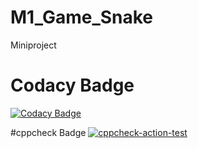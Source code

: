 # M1_Game_Snake
Miniproject

# Codacy Badge
[![Codacy Badge](https://app.codacy.com/project/badge/Grade/f2e9548113f74682af1e3878451f8f84)](https://www.codacy.com/gh/ankitaneware13/M1_Game_Snake/dashboard?utm_source=github.com&amp;utm_medium=referral&amp;utm_content=ankitaneware13/M1_Game_Snake&amp;utm_campaign=Badge_Grade)

#cppcheck Badge
[![cppcheck-action-test](https://github.com/ankitaneware13/M1_Game_Snake/actions/workflows/cppcheck.yml/badge.svg)](https://github.com/ankitaneware13/M1_Game_Snake/actions/workflows/cppcheck.yml)
